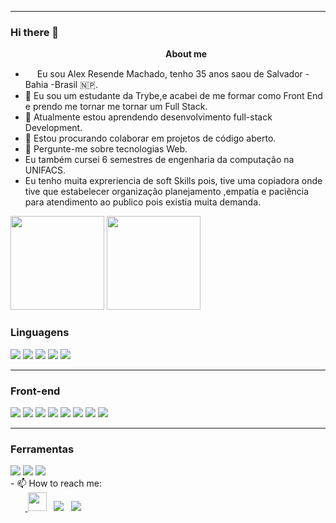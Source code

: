 ***********************************

### Hi there 👋

<!--
**Alexrm86/Alexrm86** is a ✨ _special_ ✨ repository because its `README.md` (this file) appears on your GitHub profile.-->
&nbsp;&nbsp;&nbsp;&nbsp;&nbsp;&nbsp;&nbsp;&nbsp;&nbsp;&nbsp;&nbsp;&nbsp;&nbsp;&nbsp;&nbsp;&nbsp;&nbsp;&nbsp;&nbsp;&nbsp;&nbsp;&nbsp;&nbsp;&nbsp;&nbsp;&nbsp;&nbsp;&nbsp;&nbsp;&nbsp;&nbsp;&nbsp;&nbsp;&nbsp;&nbsp;&nbsp;&nbsp;&nbsp;&nbsp;&nbsp;&nbsp;&nbsp;&nbsp;&nbsp;&nbsp;&nbsp;&nbsp;&nbsp;&nbsp;&nbsp;&nbsp;&nbsp;&nbsp;&nbsp;&nbsp;&nbsp;&nbsp;&nbsp;&nbsp;&nbsp;&nbsp;&nbsp;&nbsp;<b>About me</b> <br>
- <img src ="https://s3.amazonaws.com/pix.iemoji.com/images/emoji/apple/ios-12/256/boy-light-skin-tone.png" height= 15px width = 15px> Eu sou Alex Resende Machado, tenho 35 anos saou de Salvador - Bahia -Brasil 🇳🇵.
- 🔭 Eu sou um estudante da Trybe,e acabei de me formar como Front End e prendo me tornar me tornar um Full Stack.
- 🌱 Atualmente estou aprendendo desenvolvimento full-stack Development.
- 👯 Estou procurando colaborar em projetos de código aberto.
- 💬 Pergunte-me sobre tecnologias Web.
- Eu também cursei 6 semestres de engenharia da computação na UNIFACS.
- Eu tenho  muita expreriencia de soft Skills pois, tive uma copiadora onde tive que estabelecer organização planejamento ,empatia e paciência para atendimento ao publico pois existia muita demanda.  

<div>
<img height="150em" src="https://github-readme-stats.vercel.app/api/top-langs/?username=Alexrm86&layout=compact&langs_count=7&theme=github_dark"/>
<img height="150em" src="https://github-readme-stats.vercel.app/api?username=Alexrm86&show_icons=true&theme=github_dark&include_all_commits=true&count_private=true"/>
</div>

### Linguagens
<div>
  <img src="https://img.shields.io/badge/JavaScript-F7DF1E?style=for-the-badge&logo=javascript&logoColor=black" />
    <img src="https://img.shields.io/badge/Node.js-43853D?style=for-the-badge&logo=node.js&logoColor=white" />
   <img src="https://img.shields.io/badge/TypeScript-007ACC?style=for-the-badge&logo=typescript&logoColor=white" />
  <img src="https://img.shields.io/badge/Python-14354C?style=for-the-badge&logo=python&logoColor=white" />
  <img src="https://img.shields.io/badge/C-00599C?style=for-the-badge&logo=c&logoColor=white" />
  
</div>

<hr />

### Front-end
<div>
  <img src="https://img.shields.io/badge/HTML5-E34F26?style=for-the-badge&logo=html5&logoColor=white" />
  <img src="https://img.shields.io/badge/CSS3-1572B6?style=for-the-badge&logo=css3&logoColor=white" />
  <img src="https://img.shields.io/badge/React-20232A?style=for-the-badge&logo=react&logoColor=61DAFB" />
  <img src="https://img.shields.io/badge/React_Router-CA4245?style=for-the-badge&logo=react-router&logoColor=white" />
  <img src="https://img.shields.io/badge/Redux-593D88?style=for-the-badge&logo=redux&logoColor=white" />
  <img src="https://img.shields.io/badge/Bootstrap-563D7C?style=for-the-badge&logo=bootstrap&logoColor=white" />
  <img src="https://img.shields.io/badge/Jest-323330?style=for-the-badge&logo=Jest&logoColor=white" />
  <img src="https://img.shields.io/badge/testing%20library-323330?style=for-the-badge&logo=testing-library&logoColor=red" />
</div>

<hr />

### Ferramentas
<div>
  <img src="https://img.shields.io/badge/GIT-E44C30?style=for-the-badge&logo=git&logoColor=white" />
  <img src="https://img.shields.io/badge/eslint-3A33D1?style=for-the-badge&logo=eslint&logoColor=white" />
  <img src="https://img.shields.io/badge/Linux-E34F26?style=for-the-badge&logo=linux&logoColor=black" />
</div>
- 📫 How to reach me:<br>
&nbsp;&nbsp;&nbsp;&nbsp;&nbsp;&nbsp;<a href = "https://www.facebook.com/alex.resende.165/"> <img src = "https://cdn1.iconfinder.com/data/icons/logotypes/32/square-facebook-256.png" height= 30px width = 30px></a>&nbsp;&nbsp;
<a href = "https://www.instagram.com/alexrmachado86/"><img src = "https://img.shields.io/badge/Instagram-E4405F?style=for-the-badge&logo=instagram&logoColor=white"></a>&nbsp;&nbsp;
<a href = "https://www.linkedin.com/in/alexresende86/"><img src="https://img.shields.io/badge/LinkedIn-0077B5?style=for-the-badge&logo=linkedin&logoColor=white"></a>&nbsp;&nbsp;


